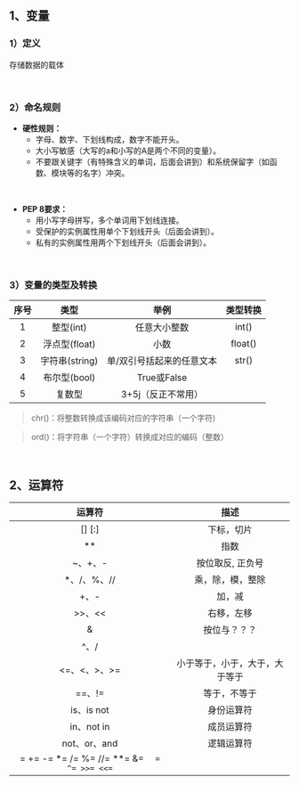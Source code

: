 
## 1、变量

### 1）定义
存储数据的载体

<br/>

### 2）命名规则
- **硬性规则：**   
   - 字母、数字、下划线构成，数字不能开头。
   - 大小写敏感（大写的a和小写的A是两个不同的变量）。
   - 不要跟关键字（有特殊含义的单词，后面会讲到）和系统保留字（如函数、模块等的名字）冲突。
<br/>

- **PEP 8要求：**
   - 用小写字母拼写，多个单词用下划线连接。
   - 受保护的实例属性用单个下划线开头（后面会讲到）。
   - 私有的实例属性用两个下划线开头（后面会讲到）。


<br/>


### 3）变量的类型及转换

|序号|类型|举例|类型转换|
|:-:|:-:|:-:|:-:|
|1|整型(int)|任意大小整数|int()|
|2|浮点型(float)|小数|float()|
|3|字符串(string)|单/双引号括起来的任意文本|str()|
|4|布尔型(bool)|True或False|
|5|复数型|3+5j（反正不常用）|

> chr()：将整数转换成该编码对应的字符串（一个字符)

> ord()：将字符串（一个字符）转换成对应的编码（整数）

<br/>

## 2、运算符
|运算符|描述|
|:-:|:-:|
|[] [:]|下标，切片|
|\**|指数|
|~、+、-|按位取反, 正负号|
|*、/、%、//|乘，除，模，整除|
|+、-|加，减|
|>>、<<|右移，左移|
|&|按位与？？？|
|^、/||按位异或？？？，按位或？？？|
|<=、<、>、>=|小于等于，小于，大于，大于等于|
|==、!=|等于，不等于|
|is、is not|身份运算符|
|in、not in|成员运算符|
|not、or、and|逻辑运算符|
|= += -= *= /= %= //= **= &= `	= ^= >>= <<=`|

<br/>
